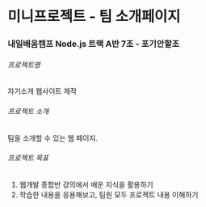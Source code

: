 # 미니프로젝트 - 팀 소개페이지
### 내일배움캠프 Node.js 트랙 A반 7조 - 포기안할조

###### 프로젝트명
자기소개 웹사이트 제작

###### 프로젝트 소개
팀을 소개할 수 있는 웹 페이지.

###### 프로젝트 목표
1. 웹개발 종합반 강의에서 배운 지식을 활용하기
2. 학습한 내용을 응용해보고, 팀원 모두 프로젝트 내용 이해하기
